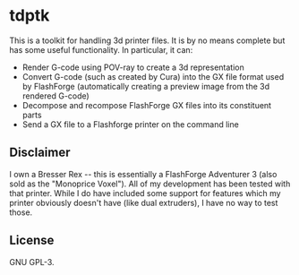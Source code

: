 # tdptk
This is a toolkit for handling 3d printer files. It is by no means complete but
has some useful functionality. In particular, it can:

  * Render G-code using POV-ray to create a 3d representation
  * Convert G-code (such as created by Cura) into the GX file format used by
    FlashForge (automatically creating a preview image from the 3d rendered
    G-code)
  * Decompose and recompose FlashForge GX files into its constituent parts
  * Send a GX file to a Flashforge printer on the command line


## Disclaimer
I own a Bresser Rex -- this is essentially a FlashForge Adventurer 3 (also sold
as the "Monoprice Voxel"). All of my development has been tested with that
printer. While I do have included some support for features which my printer
obviously doesn't have (like dual extruders), I have no way to test those.


## License
GNU GPL-3.
